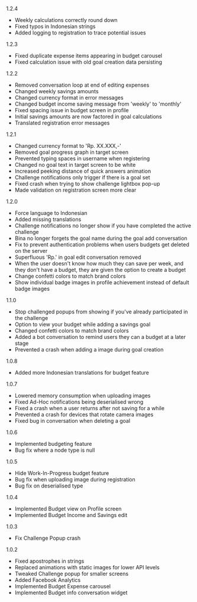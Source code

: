 
1.2.4

- Weekly calculations correctly round down
- Fixed typos in Indonesian strings
- Added logging to registration to trace potential issues

1.2.3

- Fixed duplicate expense items appearing in budget carousel
- Fixed calculation issue with old goal creation data persisting

1.2.2

- Removed conversation loop at end of editing expenses
- Changed weekly savings amounts
- Changed currency format in error messages
- Changed budget income saving message from 'weekly' to 'monthly'
- Fixed spacing issue in budget screen in profile
- Initial savings amounts are now factored in goal calculations
- Translated registration error messages

1.2.1

- Changed currency format to 'Rp. XX.XXX,-'
- Removed goal progress graph in target screen
- Prevented typing spaces in username when registering
- Changed no goal text in target screen to be white
- Increased peeking distance of quick answers animation
- Challenge notifications only trigger if there is a goal set
- Fixed crash when trying to show challenge lightbox pop-up
- Made validation on registration screen more clear

1.2.0

- Force language to Indonesian
- Added missing translations
- Challenge notifications no longer show if you have completed the active challenge
- Bina no longer forgets the goal name during the goal add conversation
- Fix to prevent authentication problems when users budgets get deleted on the server
- Superfluous 'Rp.' in goal edit conversation removed
- When the user doesn't know how much they can save per week, and they don't have a budget, they are given the option to create a budget
- Change confetti colors to match brand colors
- Show individual badge images in profile achievement instead of default badge images

1.1.0

- Stop challenged popups from showing if you've already participated in the challenge
- Option to view your budget while adding a savings  goal
- Changed confetti colors to match brand colors
- Added a bot conversation to remind users they can a budget at a later stage
- Prevented a crash when adding a image during goal creation

1.0.8

- Added more Indonesian translations for budget feature

1.0.7

- Lowered memory consumption when uploading images
- Fixed Ad-Hoc notifications being deserialised wrong
- Fixed a crash when a user returns after not saving for a while
- Prevented a crash for devices that rotate camera images
- Fixed bug in conversation when deleting a goal

1.0.6

- Implemented budgeting feature
- Bug fix where a node type is null

1.0.5

- Hide Work-In-Progress budget feature
- Bug fix when uploading image during registration
- Bug fix on deserialised type

1.0.4

- Implemented Budget view on Profile screen
- Implemented Budget Income and Savings edit

1.0.3

- Fix Challenge Popup crash

1.0.2

- Fixed apostrophes in strings
- Replaced animations with static images for lower API levels
- Tweaked Challenge popup for smaller screens
- Added Facebook Analytics
- Implemented Budget Expense carousel
- Implemented Budget info conversation widget
